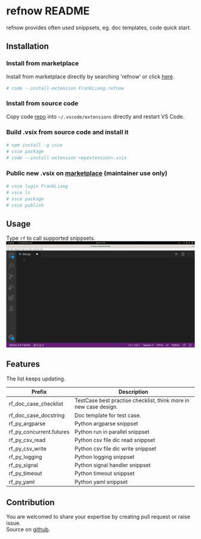 # refnow README

refnow provides often used snippsets, eg. doc templates, code quick start.

## Installation

### Install from marketplace

Install from marketplace directly by searching 'refnow' or click [here](https://marketplace.visualstudio.com/items?itemName=FrankLiang.refnow).

```bash
# code --install-extension FrankLiang.refnow
```

### Install from source code
Copy code [repo](https://github.com/liangxiao1/refnow) into `~/.vscode/extensions` directly and restart VS Code.

### Build .vsix from source code and install it

```bash
# npm install -g vsce
# vsce package
# code --install-extension <myextension>.vsix
```

### Public new .vsix on [marketplace](https://marketplace.visualstudio.com/VSCode) (maintainer use only)

```bash
# vsce login FrankLiang
# vsce ls
# vsce package
# vsce publish
```

## Usage

Type `rf` to call supported snippsets.
![This is demo!](images/demo.gif "rf typed")

## Features

The list keeps updating.  

|Prefix | Description|
|-------|-------|
|rf_doc_case_checklist | TestCase best practise checklist, think more in new case design.
|rf_doc_case_docstring | Doc template for test case.|
|rf_py_argparse | Python argparse snippset|
|rf_py_concurrent.futures | Python run in parallel snippset|
|rf_py_csv_read | Python csv file dic read snippset|
|rf_py_csv_write | Python csv file dic write snippset|
|rf_py_logging | Python logging snippset|
|rf_py_signal | Python signal handler snippset|
|rf_py_timeout | Python timeout snippset|
|rf_py_yaml | Python yaml snippset|

## Contribution

You are welcomed to share your expertise by creating pull request or raise issue.  
Source on [github](https://github.com/liangxiao1/refnow).
